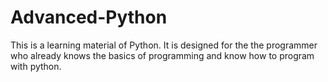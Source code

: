 # Advanced-Python
This is a learning material of Python. It is designed for the the programmer who already knows the basics of programming and know how to program with python.
